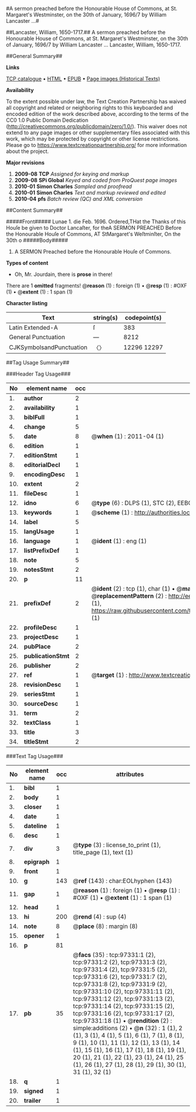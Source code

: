 #A sermon preached before the Honourable House of Commons, at St. Margaret's Westminster, on the 30th of January, 1696/7 by William Lancaster ...#

##Lancaster, William, 1650-1717.##
A sermon preached before the Honourable House of Commons, at St. Margaret's Westminster, on the 30th of January, 1696/7 by William Lancaster ...
Lancaster, William, 1650-1717.

##General Summary##

**Links**

[TCP catalogue](http://www.ota.ox.ac.uk/tcp/)  • 
[HTML](http://tei.it.ox.ac.uk/tcp/Texts-HTML/free/A49/A49241.html)  • 
[EPUB](http://tei.it.ox.ac.uk/tcp/Texts-EPUB/free/A49/A49241.epub) • 
[Page images (Historical Texts)](https://historicaltexts.jisc.ac.uk/eebo-13088675e)

**Availability**

To the extent possible under law, the Text Creation Partnership has waived all copyright and related or neighboring rights to this keyboarded and encoded edition of the work described above, according to the terms of the CC0 1.0 Public Domain Dedication (http://creativecommons.org/publicdomain/zero/1.0/). This waiver does not extend to any page images or other supplementary files associated with this work, which may be protected by copyright or other license restrictions. Please go to https://www.textcreationpartnership.org/ for more information about the project.

**Major revisions**

1. __2009-08__ __TCP__ *Assigned for keying and markup*
1. __2009-08__ __SPi Global__ *Keyed and coded from ProQuest page images*
1. __2010-01__ __Simon Charles__ *Sampled and proofread*
1. __2010-01__ __Simon Charles__ *Text and markup reviewed and edited*
1. __2010-04__ __pfs__ *Batch review (QC) and XML conversion*

##Content Summary##

#####Front#####
Lunae 1. die Feb. 1696. 
Ordered,THat the Thanks of this Houſe be given to Doctor
Lancaſter, for theA SERMON PREACHED Before the Honourable Houſe of Commons, AT StMargaret's Weſtminſter, On the 30th o
#####Body#####

1. A SERMON Preached before the Honourable Houſe of
Commons.

**Types of content**

  * Oh, Mr. Jourdain, there is **prose** in there!

There are 1 **omitted** fragments! 
 @__reason__ (1) : foreign (1)  •  @__resp__ (1) : #OXF (1)  •  @__extent__ (1) : 1 span (1)

**Character listing**


|Text|string(s)|codepoint(s)|
|---|---|---|
|Latin Extended-A|ſ|383|
|General Punctuation|—|8212|
|CJKSymbolsandPunctuation|〈〉|12296 12297|

##Tag Usage Summary##

###Header Tag Usage###

|No|element name|occ|attributes|
|---|---|---|---|
|1.|__author__|2||
|2.|__availability__|1||
|3.|__biblFull__|1||
|4.|__change__|5||
|5.|__date__|8| @__when__ (1) : 2011-04 (1)|
|6.|__edition__|1||
|7.|__editionStmt__|1||
|8.|__editorialDecl__|1||
|9.|__encodingDesc__|1||
|10.|__extent__|2||
|11.|__fileDesc__|1||
|12.|__idno__|6| @__type__ (6) : DLPS (1), STC (2), EEBO-CITATION (1), OCLC (1), VID (1)|
|13.|__keywords__|1| @__scheme__ (1) : http://authorities.loc.gov/ (1)|
|14.|__label__|5||
|15.|__langUsage__|1||
|16.|__language__|1| @__ident__ (1) : eng (1)|
|17.|__listPrefixDef__|1||
|18.|__note__|5||
|19.|__notesStmt__|2||
|20.|__p__|11||
|21.|__prefixDef__|2| @__ident__ (2) : tcp (1), char (1)  •  @__matchPattern__ (2) : ([0-9\-]+):([0-9IVX]+) (1), (.+) (1)  •  @__replacementPattern__ (2) : http://eebo.chadwyck.com/downloadtiff?vid=$1&page=$2 (1), https://raw.githubusercontent.com/textcreationpartnership/Texts/master/tcpchars.xml#$1 (1)|
|22.|__profileDesc__|1||
|23.|__projectDesc__|1||
|24.|__pubPlace__|2||
|25.|__publicationStmt__|2||
|26.|__publisher__|2||
|27.|__ref__|1| @__target__ (1) : http://www.textcreationpartnership.org/docs/. (1)|
|28.|__revisionDesc__|1||
|29.|__seriesStmt__|1||
|30.|__sourceDesc__|1||
|31.|__term__|2||
|32.|__textClass__|1||
|33.|__title__|3||
|34.|__titleStmt__|2||


###Text Tag Usage###

|No|element name|occ|attributes|
|---|---|---|---|
|1.|__bibl__|1||
|2.|__body__|1||
|3.|__closer__|1||
|4.|__date__|1||
|5.|__dateline__|1||
|6.|__desc__|1||
|7.|__div__|3| @__type__ (3) : license_to_print (1), title_page (1), text (1)|
|8.|__epigraph__|1||
|9.|__front__|1||
|10.|__g__|143| @__ref__ (143) : char:EOLhyphen (143)|
|11.|__gap__|1| @__reason__ (1) : foreign (1)  •  @__resp__ (1) : #OXF (1)  •  @__extent__ (1) : 1 span (1)|
|12.|__head__|1||
|13.|__hi__|200| @__rend__ (4) : sup (4)|
|14.|__note__|8| @__place__ (8) : margin (8)|
|15.|__opener__|1||
|16.|__p__|81||
|17.|__pb__|35| @__facs__ (35) : tcp:97331:1 (2), tcp:97331:2 (2), tcp:97331:3 (2), tcp:97331:4 (2), tcp:97331:5 (2), tcp:97331:6 (2), tcp:97331:7 (2), tcp:97331:8 (2), tcp:97331:9 (2), tcp:97331:10 (2), tcp:97331:11 (2), tcp:97331:12 (2), tcp:97331:13 (2), tcp:97331:14 (2), tcp:97331:15 (2), tcp:97331:16 (2), tcp:97331:17 (2), tcp:97331:18 (1)  •  @__rendition__ (2) : simple:additions (2)  •  @__n__ (32) : 1 (1), 2 (1), 3 (1), 4 (1), 5 (1), 6 (1), 7 (1), 8 (1), 9 (1), 10 (1), 11 (1), 12 (1), 13 (1), 14 (1), 15 (1), 16 (1), 17 (1), 18 (1), 19 (1), 20 (1), 21 (1), 22 (1), 23 (1), 24 (1), 25 (1), 26 (1), 27 (1), 28 (1), 29 (1), 30 (1), 31 (1), 32 (1)|
|18.|__q__|1||
|19.|__signed__|1||
|20.|__trailer__|1||
